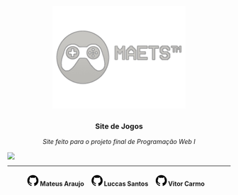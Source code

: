 <h1 align="center">
    <img src="readme/logo.png" width="300px"/>
</h1>

<h3 align="center"><b> Site de Jogos </b></h3>

<p align="center"><i>Site feito para o projeto final de Programação Web I</i></p>

<img align="center" src="readme/tela.gif"/>


<br>



<hr>


<h4 align="center">
<a href="https://github.com/mateusmxd"><img src="imgs/github.png" "/></a> </img>
Mateus Araujo &nbsp;&nbsp;&nbsp;
<a href="https://github.com/FocaDesfocada"><img src="imgs/github.png" "/></a> </img>
Luccas Santos &nbsp;&nbsp;&nbsp;
<a href="https://github.com/Vitor-Carmo"><img src="imgs/github.png" "/></a> </img>
Vitor Carmo &nbsp;&nbsp;&nbsp;
</h4>
